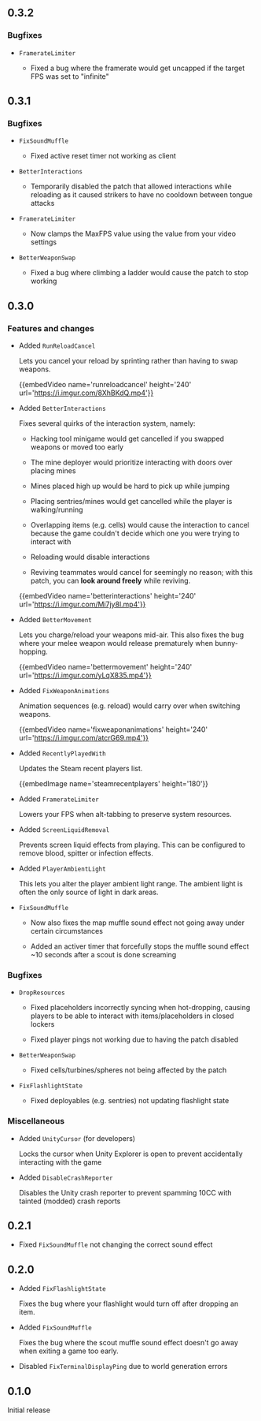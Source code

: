 ## 0.3.2

### Bugfixes

- `FramerateLimiter`

    - Fixed a bug where the framerate would get uncapped if the target FPS was set to "infinite"

## 0.3.1

### Bugfixes

- `FixSoundMuffle`

    - Fixed active reset timer not working as client

- `BetterInteractions`

    - Temporarily disabled the patch that allowed interactions while reloading as it caused strikers to have no cooldown between tongue attacks

- `FramerateLimiter`

    - Now clamps the MaxFPS value using the value from your video settings

- `BetterWeaponSwap`

    - Fixed a bug where climbing a ladder would cause the patch to stop working

## 0.3.0

### Features and changes

- Added `RunReloadCancel`

    Lets you cancel your reload by sprinting rather than having to swap weapons.

    {{embedVideo name='runreloadcancel' height='240' url='https://i.imgur.com/8XhBKdQ.mp4'}}

- Added `BetterInteractions`

    Fixes several quirks of the interaction system, namely:

    - Hacking tool minigame would get cancelled if you swapped weapons or moved too early

    - The mine deployer would prioritize interacting with doors over placing mines

    - Mines placed high up would be hard to pick up while jumping

    - Placing sentries/mines would get cancelled while the player is walking/running

    - Overlapping items (e.g. cells) would cause the interaction to cancel because the game couldn't decide which one you were trying to interact with

    - Reloading would disable interactions

    - Reviving teammates would cancel for seemingly no reason; with this patch, you can **look around freely** while reviving.

    {{embedVideo name='betterinteractions' height='240' url='https://i.imgur.com/Mi7jy8l.mp4'}}

- Added `BetterMovement`

    Lets you charge/reload your weapons mid-air. This also fixes the bug where your melee weapon would release prematurely when bunny-hopping.

    {{embedVideo name='bettermovement' height='240' url='https://i.imgur.com/yLqX835.mp4'}}

- Added `FixWeaponAnimations`

    Animation sequences (e.g. reload) would carry over when switching weapons.

    {{embedVideo name='fixweaponanimations' height='240' url='https://i.imgur.com/atcrG69.mp4'}}

- Added `RecentlyPlayedWith`

    Updates the Steam recent players list.

    {{embedImage name='steamrecentplayers' height='180'}}

- Added `FramerateLimiter`

    Lowers your FPS when alt-tabbing to preserve system resources.

- Added `ScreenLiquidRemoval`

    Prevents screen liquid effects from playing. This can be configured to remove blood, spitter or infection effects.

- Added `PlayerAmbientLight`

    This lets you alter the player ambient light range. The ambient light is often the only source of light in dark areas.

- `FixSoundMuffle`

    - Now also fixes the map muffle sound effect not going away under certain circumstances

    - Added an activer timer that forcefully stops the muffle sound effect ~10 seconds after a scout is done screaming

### Bugfixes

- `DropResources`

    - Fixed placeholders incorrectly syncing when hot-dropping, causing players to be able to interact with items/placeholders in closed lockers

    - Fixed player pings not working due to having the patch disabled

- `BetterWeaponSwap`

    - Fixed cells/turbines/spheres not being affected by the patch

- `FixFlashlightState`

    - Fixed deployables (e.g. sentries) not updating flashlight state

### Miscellaneous

- Added `UnityCursor` (for developers)

    Locks the cursor when Unity Explorer is open to prevent accidentally interacting with the game

- Added `DisableCrashReporter`

    Disables the Unity crash reporter to prevent spamming 10CC with tainted (modded) crash reports

## 0.2.1

- Fixed `FixSoundMuffle` not changing the correct sound effect

## 0.2.0

- Added `FixFlashlightState`

    Fixes the bug where your flashlight would turn off after dropping an item.

- Added `FixSoundMuffle`

    Fixes the bug where the scout muffle sound effect doesn't go away when exiting a game too early.

- Disabled `FixTerminalDisplayPing` due to world generation errors

## 0.1.0

Initial release

